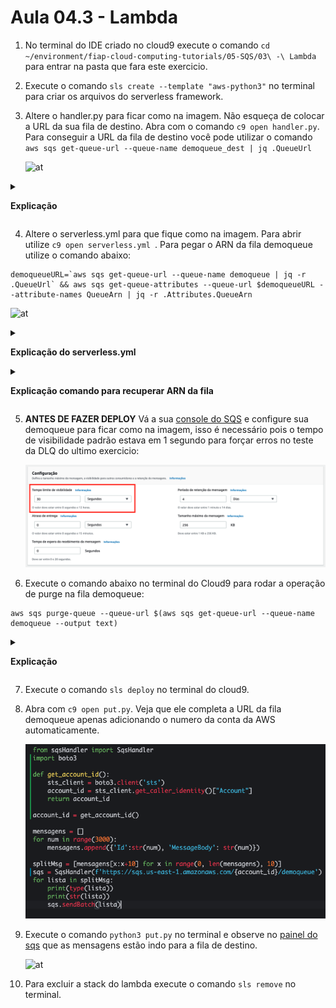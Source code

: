 # Aula 04.3 - Lambda

1. No terminal do IDE criado no cloud9 execute o comando `cd ~/environment/fiap-cloud-computing-tutorials/05-SQS/03\ -\ Lambda` para entrar na pasta que fara este exercicio.
2. Execute o comando `sls create --template "aws-python3"` no terminal para criar os arquivos do serverless framework.
3. Altere o handler.py para ficar como na imagem. Não esqueça de colocar a URL da sua fila de destino. Abra com o comando `c9 open handler.py`. Para conseguir a URL da fila de destino você pode utilizar o comando `aws sqs get-queue-url --queue-name demoqueue_dest | jq .QueueUrl`

   ![at](img/lambda-01.png)
   
<details>
<summary> 

**Explicação**

</summary>

<blockquote>

Este código em Python implementa uma função **AWS Lambda** que recebe eventos de uma fila **Amazon SQS**. A função processa cada mensagem do evento, exibe seu conteúdo no log e então encaminha o conteúdo para outra fila (ou a mesma, dependendo da URL usada) usando a classe **`SqsHandler`**.

### Explicação do Código

```python
import json
from sqsHandler import SqsHandler
```

- **`import json`**: Importa o módulo **`json`**, que permite manipular dados JSON, como conversão entre strings JSON e objetos Python.
- **`from sqsHandler import SqsHandler`**: Importa a classe **`SqsHandler`**, que encapsula a lógica de interação com o Amazon SQS, incluindo o envio de mensagens para a fila SQS.

### Função Lambda `handler`

```python
def handler(event, context):
```

- A função **`handler`** é o ponto de entrada da função Lambda. Quando uma mensagem chega na fila SQS e a função Lambda é configurada para processá-la, o **AWS Lambda** invoca essa função automaticamente.
- **`event`**: Contém os dados do evento que acionou a função Lambda. No caso de um evento SQS, esse objeto inclui informações detalhadas sobre as mensagens que foram lidas da fila.
- **`context`**: Contém informações sobre o contexto de execução da função Lambda, como o tempo de execução restante e o nome da função. Não é utilizado diretamente aqui, mas pode ser útil em outras implementações.

### Exibição do Evento Completo

```python
    print(json.dumps(event))
```

- **`print(json.dumps(event))`**: Converte o **`event`** para uma string JSON e o exibe no log. Isso permite visualizar todo o evento recebido do SQS no log da função Lambda, o que é útil para monitoramento e depuração.

### Instanciação da Classe `SqsHandler`

```python
    sqs = SqsHandler('<SUA URL DO SQS>')
```

- **`sqs = SqsHandler('<SUA URL DO SQS>')`**: Cria uma instância da classe **`SqsHandler`** configurada para interagir com uma fila SQS específica. A URL da fila é fornecida como argumento e deve ser substituída por uma URL válida da fila de destino.
- Essa instância **`sqs`** é utilizada posteriormente para enviar mensagens para a fila SQS.

### Processamento das Mensagens Recebidas

```python
    for record in event["Records"]:
        payload = record["body"]
        print(json.dumps(payload))
        sqs.send(payload)
```

- **`for record in event["Records"]:`**: Itera sobre cada mensagem individual (ou "registro") que está presente no **`event["Records"]`**.
  - Quando o SQS invoca a função Lambda, ele pode enviar várias mensagens ao mesmo tempo, dependendo da configuração. Cada mensagem é armazenada como um item na lista **`Records`**.

- **`payload = record["body"]`**: Extrai o corpo da mensagem atual. No objeto **`record`**, a chave **`body`** contém o conteúdo principal da mensagem, que pode ser um texto ou um JSON.
  
- **`print(json.dumps(payload))`**: Exibe o **payload** da mensagem no log em formato JSON para monitoramento, mostrando o conteúdo de cada mensagem recebida.

- **`sqs.send(payload)`**: Envia o conteúdo da mensagem extraída para a fila SQS especificada pela URL passada para o **`SqsHandler`**. O método **`send`** da classe **`SqsHandler`** provavelmente encapsula o envio de mensagens para a fila SQS.

### Retorno do Evento

```python
    return event
```

- **`return event`**: A função Lambda retorna o **`event`** original. Isso não é obrigatório para o funcionamento, mas pode ser útil se outros sistemas ou processos precisarem de informações sobre as mensagens processadas.

### Funcionamento com o SQS

Quando essa função Lambda é acionada por uma fila SQS:
1. Ela recebe um **evento** que contém uma lista de mensagens.
2. O código exibe cada mensagem no log e, em seguida, envia seu conteúdo para outra fila SQS (ou a mesma fila, dependendo da URL).

Esse processo permite o roteamento de mensagens entre filas SQS, com uma exibição detalhada de logs de cada mensagem, facilitando o monitoramento e a análise das mensagens em trânsito.

</blockquote>

</details>

4. Altere o serverless.yml para que fique como na imagem. Para abrir utilize `c9 open serverless.yml `. Para pegar o ARN da fila demoqueue utilize o comando abaixo:
``` shell
demoqueueURL=`aws sqs get-queue-url --queue-name demoqueue | jq -r .QueueUrl` && aws sqs get-queue-attributes --queue-url $demoqueueURL --attribute-names QueueArn | jq -r .Attributes.QueueArn
```
   
   ![at](img/lambda-02.png)

<details>
<summary> 

**Explicação do serverless.yml**

</summary>

<blockquote>

Este arquivo **`serverless.yml`** configura uma função **AWS Lambda** chamada **`sqsHandler`** para ser automaticamente acionada por eventos provenientes de uma fila **Amazon SQS**. Vamos detalhar cada parte do código:

### Estrutura da Função Lambda

```yaml
functions:
  sqsHandler:
    handler: handler.handler
    events:
      - sqs:
          arn:
            ARN DA FILA SQS
          batchSize: 1
          enabled: true
```

1. **`functions:`**
   - Esta seção define as funções Lambda que serão implantadas. Cada função configurada nesta seção será criada como uma função Lambda na AWS.

2. **`sqsHandler:`**
   - É o nome da função Lambda configurada, chamada **`sqsHandler`**. Este nome é usado internamente pelo Serverless Framework e aparece no console da AWS.

3. **`handler: handler.handler`**
   - Define o ponto de entrada para a função Lambda.
   - **`handler`** é o nome do arquivo onde a função está localizada (por exemplo, `handler.py`).
   - **`handler`** após o ponto refere-se à função dentro do arquivo que será executada (por exemplo, `handler.py` deve conter uma função chamada `handler`). Isso significa que quando a função Lambda for invocada, o Serverless Framework executará `handler.handler`.

### Configuração do Evento SQS

```yaml
events:
  - sqs:
      arn:
        ARN DA FILA SQS
      batchSize: 1
      enabled: true
```

Esta seção configura a função Lambda para ser acionada por eventos de uma fila **Amazon SQS**. As propriedades especificadas aqui controlam como a função responde aos eventos do SQS.

1. **`events:`**
   - Define os eventos que irão acionar a função Lambda. Neste caso, a função é acionada por um evento de **SQS**.

2. **`- sqs:`**
   - Especifica que o evento que acionará a função será de uma **fila SQS**.

3. **`arn:`**
   - Define o **ARN (Amazon Resource Name)** da fila SQS que está vinculada a essa função Lambda. O **ARN** identifica unicamente a fila que irá enviar os eventos para a função. Substitua **`ARN DA FILA SQS`** pelo ARN real da sua fila SQS, que deve ter o formato `arn:aws:sqs:<region>:<account-id>:<queue-name>`.

4. **`batchSize: 1`**
   - Define o número máximo de mensagens que a função Lambda receberá em uma única invocação. Com o valor **`1`**, cada execução da função Lambda processará uma mensagem por vez.
   - Ajustar esse valor pode ajudar a otimizar o consumo de mensagens; valores mais altos aumentam o número de mensagens processadas por invocação.

5. **`enabled: true`**
   - Este parâmetro habilita o evento para a função Lambda. Quando **`enabled`** é **`true`**, a função está ativa e pronta para processar mensagens da fila SQS.
   - Configurar **`enabled: false`** desativaria a função, impedindo-a de ser acionada por eventos da fila.

### Resumo

Este arquivo **`serverless.yml`** configura uma função Lambda chamada **`sqsHandler`** para ser acionada por mensagens de uma fila SQS específica. A função é invocada para cada mensagem (devido ao **`batchSize: 1`**) e está habilitada para responder a eventos da fila (graças a **`enabled: true`**). Esse tipo de configuração é útil para processar mensagens individualmente, garantindo que cada mensagem da fila seja tratada por uma execução da função Lambda.

</blockquote>

</details>


<details>
<summary> 

**Explicação comando para recuperar ARN da fila**

</summary>

<blockquote>

Este comando em **AWS CLI** realiza duas operações sequenciais para obter o **ARN (Amazon Resource Name)** de uma fila **Amazon SQS** chamada **`demoqueue`** e armazena o resultado em uma variável.

### Comando Completo

```bash
demoqueueURL=`aws sqs get-queue-url --queue-name demoqueue | jq -r .QueueUrl` && aws sqs get-queue-attributes --queue-url $demoqueueURL --attribute-names QueueArn | jq -r .Attributes.QueueArn
```

### Explicação do Comando em Partes

1. **Recupera a URL da Fila SQS**
   ```bash
   demoqueueURL=`aws sqs get-queue-url --queue-name demoqueue | jq -r .QueueUrl`
   ```

   - **`aws sqs get-queue-url --queue-name demoqueue`**: Usa a **AWS CLI** para obter a **URL** da fila chamada **`demoqueue`**.
   - **`| jq -r .QueueUrl`**: O operador **`|`** passa o resultado para **`jq`**, que é usado para filtrar e extrair o valor da chave **`QueueUrl`** no JSON retornado, sem aspas (`-r` para saída bruta).
   - **`demoqueueURL=`...**: O valor extraído é armazenado na variável **`demoqueueURL`**, que agora contém a URL da fila **`demoqueue`**.

2. **Recupera o ARN da Fila SQS**
   ```bash
   aws sqs get-queue-attributes --queue-url $demoqueueURL --attribute-names QueueArn | jq -r .Attributes.QueueArn
   ```

   - **`aws sqs get-queue-attributes --queue-url $demoqueueURL --attribute-names QueueArn`**: Usa a **AWS CLI** para obter o **ARN** da fila SQS utilizando a URL armazenada em **`demoqueueURL`**.
     - **`--queue-url $demoqueueURL`**: Define a URL da fila, passada pela variável **`$demoqueueURL`**.
     - **`--attribute-names QueueArn`**: Especifica que o comando deve retornar apenas o atributo **`QueueArn`**.
   - **`| jq -r .Attributes.QueueArn`**: O operador **`|`** envia o resultado para **`jq`**, que extrai o valor de **`QueueArn`** do JSON retornado, removendo aspas ao redor do valor (`-r`).
   
   O comando exibe diretamente o **ARN** da fila **`demoqueue`** no terminal.

### Resumo do Funcionamento

- Este comando em duas partes primeiro obtém a URL de uma fila SQS chamada **`demoqueue`** e a armazena na variável **`demoqueueURL`**.
- Em seguida, usa essa URL para consultar o **ARN** da fila SQS e exibe o **ARN** no terminal. Isso é útil para obter o ARN de uma fila SQS sem precisar buscar manualmente.

</blockquote>

</details>
   
5. **ANTES DE FAZER DEPLOY** Vá a sua [console do SQS](https://us-east-1.console.aws.amazon.com/sqs/v3/home?region=us-east-1#/queues) e configure sua demoqueue para ficar como na imagem, isso é necessário pois o tempo de visibilidade padrão estava em 1 segundo para forçar erros no teste da DLQ do ultimo exercicio:

   ![at](img/lambda-03.png)

6. Execute o comando abaixo no terminal do Cloud9 para rodar a operação de purge na fila demoqueue:
``` shell
aws sqs purge-queue --queue-url $(aws sqs get-queue-url --queue-name demoqueue --output text)
``` 

<details>
<summary> 

**Explicação**

</summary>

<blockquote>

Para esvaziar uma fila chamada **`demoqueue`** no **AWS SQS** usando o **AWS CLI**, você pode utilizar o comando **`purge-queue`**. Este comando remove todas as mensagens da fila, mas observe que ele não é reversível e pode levar alguns minutos para completar.

### Explicação do Comando

1. **`aws sqs get-queue-url --queue-name demoqueue --output text`**:
   - Obtém a URL da fila chamada **`demoqueue`**.
   - **`--output text`** faz com que a URL seja retornada como texto simples, facilitando o uso no comando `purge-queue`.

2. **`aws sqs purge-queue --queue-url $(...)`**:
   - **`purge-queue`**: Comando que esvazia todas as mensagens da fila.
   - **`--queue-url $(...)`**: A opção **`--queue-url`** especifica a URL da fila a ser esvaziada. Aqui, a URL é obtida dinamicamente usando o comando **`aws sqs get-queue-url`** dentro da substituição **`$(...)`**.

### Observação Importante

O comando **`purge-queue`** remove **todas as mensagens da fila**, tanto as mensagens em espera quanto as em trânsito, e pode levar alguns minutos para completar o processo.

</blockquote>

</details>


7. Execute o comando `sls deploy` no terminal do cloud9.
8. Abra com `c9 open put.py`. Veja que ele completa a URL da fila demoqueue apenas adicionando o numero da conta da AWS automaticamente. 
   
   ![at](img/lambda-05.png)

9. Execute o comando `python3 put.py` no terminal e observe no [painel do sqs](https://us-east-1.console.aws.amazon.com/sqs/v3/home?region=us-east-1#/queues) que as mensagens estão indo para a fila de destino.
    
   ![at](img/lambda-04.png)
   
10. Para excluir a stack do lambda execute o comando `sls remove` no terminal.
